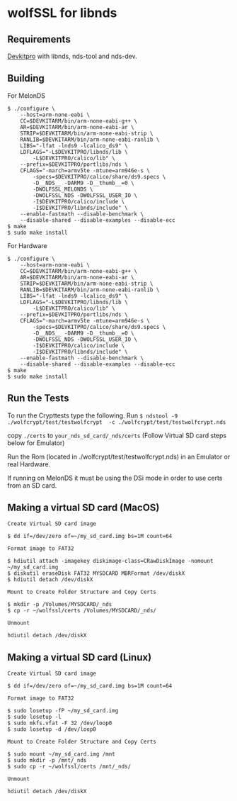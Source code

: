 # wolfSSL for libnds

## Requirements

[Devkitpro](https://devkitpro.org/wiki/Getting_Started) with libnds, nds-tool and nds-dev.


## Building

For MelonDS
```
$ ./configure \
    --host=arm-none-eabi \
    CC=$DEVKITARM/bin/arm-none-eabi-g++ \
    AR=$DEVKITARM/bin/arm-none-eabi-ar \
    STRIP=$DEVKITARM/bin/arm-none-eabi-strip \
    RANLIB=$DEVKITARM/bin/arm-none-eabi-ranlib \
    LIBS="-lfat -lnds9 -lcalico_ds9" \
    LDFLAGS="-L$DEVKITPRO/libnds/lib \
        -L$DEVKITPRO/calico/lib" \
    --prefix=$DEVKITPRO/portlibs/nds \
    CFLAGS="-march=armv5te -mtune=arm946e-s \
        -specs=$DEVKITPRO/calico/share/ds9.specs \
        -D__NDS__ -DARM9 -D__thumb__=0 \
        -DWOLFSSL_MELONDS \
        -DWOLFSSL_NDS -DWOLFSSL_USER_IO \
        -I$DEVKITPRO/calico/include \
        -I$DEVKITPRO/libnds/include" \
    --enable-fastmath --disable-benchmark \
    --disable-shared --disable-examples --disable-ecc
$ make
$ sudo make install
```

For Hardware
```
$ ./configure \
    --host=arm-none-eabi \
    CC=$DEVKITARM/bin/arm-none-eabi-g++ \
    AR=$DEVKITARM/bin/arm-none-eabi-ar \
    STRIP=$DEVKITARM/bin/arm-none-eabi-strip \
    RANLIB=$DEVKITARM/bin/arm-none-eabi-ranlib \
    LIBS="-lfat -lnds9 -lcalico_ds9" \
    LDFLAGS="-L$DEVKITPRO/libnds/lib \
        -L$DEVKITPRO/calico/lib" \
    --prefix=$DEVKITPRO/portlibs/nds \
    CFLAGS="-march=armv5te -mtune=arm946e-s \
        -specs=$DEVKITPRO/calico/share/ds9.specs \
        -D__NDS__ -DARM9 -D__thumb__=0 \
        -DWOLFSSL_NDS -DWOLFSSL_USER_IO \
        -I$DEVKITPRO/calico/include \
        -I$DEVKITPRO/libnds/include" \
    --enable-fastmath --disable-benchmark \
    --disable-shared --disable-examples --disable-ecc
$ make
$ sudo make install
```

## Run the Tests

To run the Crypttests type the following.
Run `$ ndstool -9 ./wolfcrypt/test/testwolfcrypt  -c ./wolfcrypt/test/testwolfcrypt.nds`

copy `./certs` to `your_nds_sd_card/_nds/certs` (Follow Virtual SD card steps below for Emulator)

Run the Rom (located in ./wolfcrypt/test/testwolfcrypt.nds) in an Emulator or real Hardware.

If running on MelonDS it must be using the DSi mode in order to use certs from an SD card.

## Making a virtual SD card (MacOS)

```
Create Virtual SD card image

$ dd if=/dev/zero of=~/my_sd_card.img bs=1M count=64

Format image to FAT32

$ hdiutil attach -imagekey diskimage-class=CRawDiskImage -nomount ~/my_sd_card.img
$ diskutil eraseDisk FAT32 MYSDCARD MBRFormat /dev/diskX
$ hdiutil detach /dev/diskX

Mount to Create Folder Structure and Copy Certs

$ mkdir -p /Volumes/MYSDCARD/_nds
$ cp -r ~/wolfssl/certs /Volumes/MYSDCARD/_nds/

Unmount

hdiutil detach /dev/diskX
```

## Making a virtual SD card (Linux)

```
Create Virtual SD card image

$ dd if=/dev/zero of=~/my_sd_card.img bs=1M count=64

Format image to FAT32

$ sudo losetup -fP ~/my_sd_card.img
$ sudo losetup -l
$ sudo mkfs.vfat -F 32 /dev/loop0
$ sudo losetup -d /dev/loop0

Mount to Create Folder Structure and Copy Certs

$ sudo mount ~/my_sd_card.img /mnt
$ sudo mkdir -p /mnt/_nds
$ sudo cp -r ~/wolfssl/certs /mnt/_nds/

Unmount

hdiutil detach /dev/diskX
```
